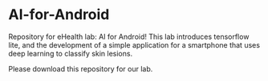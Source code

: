 # AI-for-Android

Repository for eHealth lab: AI for Android! This lab introduces tensorflow lite, and the development of a simple application for a smartphone that uses deep learning to classify skin lesions. 

Please download this repository for our lab.
